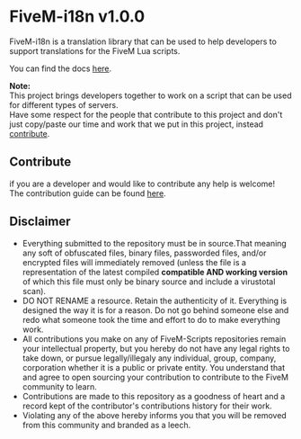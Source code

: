 # FiveM-i18n v1.0.0

FiveM-i18n is a translation library that can be used to help developers to support translations for the FiveM Lua scripts.  

You can find the docs [here](docs/how_to_use.md).

 **Note:**   
This project brings developers together to work on a script that can be used for different types of servers.  
Have some respect for the people that contribute to this project and don't just copy/paste our time and work that we put in this project, instead [contribute](CONTRIBUTING.MD).


## Contribute
if you are a developer and  would like to contribute any help is welcome!   
The contribution guide can be found [here](CONTRIBUTING.MD).

## Disclaimer
- Everything submitted to the repository must be in source.That meaning any soft of obfuscated files, binary files, passworded files, and/or encrypted files will immediately removed (unless the file is a representation of the latest compiled **compatible AND working version** of which this file must only be binary source and include a virustotal scan).
- DO NOT RENAME a resource. Retain the authenticity of it. Everything is designed the way it is for a reason. Do not go behind someone else and redo what someone took the time and effort to do to make everything work.
- All contributions you make on any of FiveM-Scripts repositories remain your intellectual property, but you hereby do not have any legal rights to take down, or pursue legally/illegaly any individual, group, company, corporation whether it is a public or private entity. You understand that and agree to open sourcing your contribution to contribute to the FiveM community to learn.
- Contributions are made to this repository as a goodness of heart and a record kept of the contributor's contributions history for their work.
- Violating any of the above hereby informs you that you will be removed from this community and branded as a leech.

